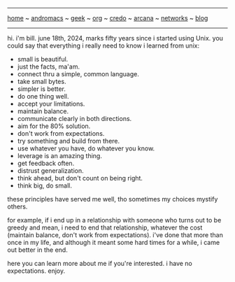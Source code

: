 -----
[home](README.md) ~ [andromacs](andromacs.md) ~ [geek](geekcode.md) ~ [org](orgmode.md) ~ [credo](credo.md) ~ [arcana](arcana.md) ~ [networks](networking.md) ~ [blog](blogroll.md)

-----

hi. i'm bill. june 18th, 2024, marks fifty years since i started using Unix. you could say that everything i really need to know i learned from unix:

* small is beautiful.
* just the facts, ma'am.
* connect thru a simple, common language.
* take small bytes.
* simpler is better.
* do one thing well.
* accept your limitations.
* maintain balance.
* communicate clearly in both directions.
* aim for the 80% solution.
* don't work from expectations.
* try something and build from there.
* use whatever you have, do whatever you know.
* leverage is an amazing thing.
* get feedback often.
* distrust generalization.
* think ahead, but don't count on being right. 
* think big, do small.

these principles have served me well, tho sometimes my choices mystify others. 

for example, if i end up in a relationship with someone who turns out to be greedy and mean, i need to end that relationship, whatever the cost (maintain balance, don't work from expectations). i've done that more than once in my life, and although it meant some hard times for a while, i came out better in the end. 

here you can learn more about me if you're interested. i have no expectations. enjoy.
